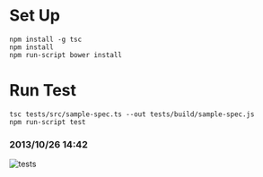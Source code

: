 Set Up
==========
```
npm install -g tsc
npm install
npm run-script bower install
```

Run Test
==========
```
tsc tests/src/sample-spec.ts --out tests/build/sample-spec.js
npm run-script test
```

### 2013/10/26 14:42
![tests](http://gyazo.com/2eda04f55f25fb2821d496e989493fc3.png)
